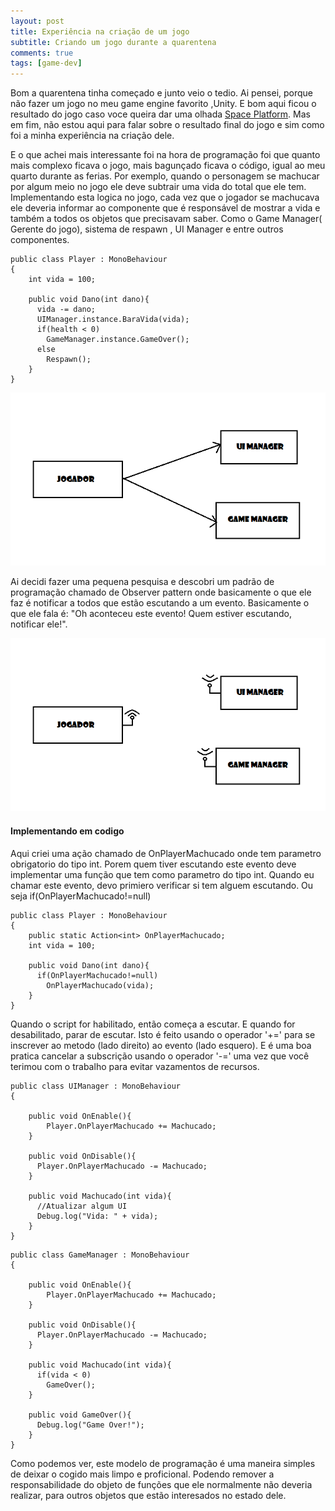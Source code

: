 ```yaml
---
layout: post
title: Experiência na criação de um jogo
subtitle: Criando um jogo durante a quarentena
comments: true
tags: [game-dev]
---
```


Bom a quarentena tinha começado e junto veio o tedio. Ai pensei, porque não fazer um jogo no meu game engine favorito ,Unity. E bom aqui ficou o resultado do jogo caso voce queira dar uma olhada [Space Platform][1bc24e0c]. Mas em fim, não estou aqui para falar sobre o resultado final do jogo e sim como foi a minha experiência na criação dele.

E o que achei mais interessante foi na hora de programação foi que quanto mais complexo ficava o jogo, mais bagunçado ficava o código, igual ao meu quarto durante as ferias.
Por exemplo, quando o personagem se machucar por algum meio no jogo ele deve subtrair uma vida do total que ele tem. Implementando esta logica no jogo, cada vez que o jogador se machucava ele deveria informar ao componente que é responsável de mostrar a vida e também a todos os objetos que precisavam saber. Como o Game Manager( Gerente do jogo), sistema de respawn , UI Manager e entre outros componentes.

```
public class Player : MonoBehaviour
{
    int vida = 100;

    public void Dano(int dano){
      vida -= dano;
      UIManager.instance.BaraVida(vida);
      if(health < 0)
        GameManager.instance.GameOver();
      else
        Respawn();
    }
}
```
![old-pattern](/img/jogador-old-pattern.png)

Ai decidi fazer uma pequena pesquisa e descobri um padrão de programação chamado de Observer pattern onde basicamente o que ele faz é notificar a todos que estão escutando a um evento.
Basicamente o que ele fala é: "Oh aconteceu este evento! Quem estiver escutando, notificar ele!".

![observer-patter](/img/jogador-observer-patter.png)

#### Implementando em codigo
Aqui criei uma ação chamado de OnPlayerMachucado onde tem parametro obrigatorio do tipo int. Porem quem tiver escutando este evento deve implementar uma função que tem como parametro do tipo int.
Quando eu chamar este evento, devo primiero verificar si tem alguem escutando. Ou seja if(OnPlayerMachucado!=null)
```
public class Player : MonoBehaviour
{
    public static Action<int> OnPlayerMachucado;
    int vida = 100;

    public void Dano(int dano){
      if(OnPlayerMachucado!=null)
        OnPlayerMachucado(vida);
    }
}
```
Quando o script for habilitado, então começa a escutar. E quando for desabilitado, parar de escutar. Isto é feito usando o operador '+=' para se inscrever ao metodo (lado direito) ao evento (lado esquero). E é uma boa pratica cancelar a subscrição usando o operador '-=' uma vez que você terimou com o trabalho para evitar vazamentos de recursos.
```
public class UIManager : MonoBehaviour
{

    public void OnEnable(){
        Player.OnPlayerMachucado += Machucado;
    }

    public void OnDisable(){
      Player.OnPlayerMachucado -= Machucado;
    }

    public void Machucado(int vida){
      //Atualizar algum UI
      Debug.log("Vida: " + vida);
    }
}
```
```
public class GameManager : MonoBehaviour
{

    public void OnEnable(){
        Player.OnPlayerMachucado += Machucado;
    }

    public void OnDisable(){
      Player.OnPlayerMachucado -= Machucado;
    }

    public void Machucado(int vida){
      if(vida < 0)
        GameOver();
    }

    public void GameOver(){
      Debug.log("Game Over!");
    }
}
```
Como podemos ver, este modelo de programação é uma maneira simples de deixar o cogido mais limpo e proficional.
Podendo remover a responsabilidade do objeto de funções que ele normalmente não deveria realizar, para outros objetos que estão interesados no estado dele.


  [1bc24e0c]: https://pedroesli.itch.io/space-platform "My space platform game"
